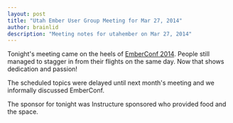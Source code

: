 ```yaml
---
layout: post
title: "Utah Ember User Group Meeting for Mar 27, 2014"
author: brainlid
description: "Meeting notes for utahember on Mar 27, 2014"
---
```

Tonight's meeting came on the heels of [EmberConf 2014](http://emberconf.com/). People still managed to stagger in from their flights on the same day. Now that shows dedication and passion! 

The scheduled topics were delayed until next month's meeting and we informally discussed EmberConf.

The sponsor for tonight was Instructure sponsored who provided food and the space.

